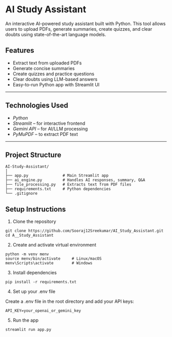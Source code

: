 # AI Study Assistant 

An interactive AI-powered study assistant built with Python. This tool allows users to upload PDFs, generate summaries, create quizzes, and clear doubts using state-of-the-art language models.


## Features

- Extract text from uploaded PDFs
- Generate concise summaries
- Create quizzes and practice questions
- Clear doubts using LLM-based answers
- Easy-to-run Python app with Streamlit UI

---

## Technologies Used

- *Python*
- *Streamlit* – for interactive frontend
- *Gemini API* – for AI/LLM processing
- *PyMuPDF* – to extract PDF text

---

## Project Structure

```
AI-Study-Assistant/
│
├── app.py               # Main Streamlit app
├── ai_engine.py         # Handles AI responses, summary, Q&A
├── file_processing.py   # Extracts text from PDF files
├── requirements.txt     # Python dependencies
└── .gitignore
```

## Setup Instructions

1. Clone the repository
```
git clone https://github.com/Sooraj12Sreekumar/AI_Study_Assistant.git
cd A__Study_Assistant
```


2. Create and activate virtual environment
```
python -m venv menv
source menv/bin/activate     # Linux/macOS
menv\Scripts\activate        # Windows
```

3. Install dependencies
```
pip install -r requirements.txt
```

4. Set up your .env file

Create a .env file in the root directory and add your API keys:
```
API_KEY=your_openai_or_gemini_key
```

5. Run the app
```
streamlit run app.py
```
